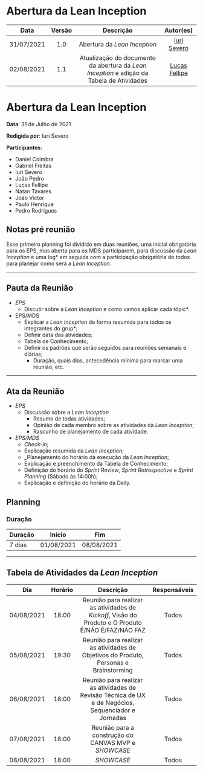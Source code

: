 # Abertura da Lean Inception

|    Data    | Versão |         Descrição         |           Autor(es)           |
| :--------: | :----: | :-----------------------: | :---------------------------: |
| 31/07/2021 |  1.0   | Abertura da *Lean Inception* | [Iuri Severo](https://github.com/iurisevero) |
| 02/08/2021 |  1.1   | Atualização do documento da abertura da *Lean Inception* e adição da Tabela de Atividades | [Lucas Fellipe](https://github.com/lucasfcm9) |

# Abertura da Lean Inception

**Data**: 31 de Julho de 2021

**Redigida por**: Iuri Severo

**Participantes**: 
* Daniel Coimbra
* Gabriel Freitas
* Iuri Severo
* João Pedro
* Lucas Fellipe
* Natan Tavares
* João Victor
* Paulo Henrique
* Pedro Rodrigues

## Notas pré reunião

Esse primeiro planning foi dividido em duas reuniões, uma inicial obrigatória para os EPS, mas aberta para os MDS participarem, para discussão da *Lean Inception* e uma log* em seguida com a participação obrigatória de todos para planejar como será a *Lean Inception*.

---

## Pauta da Reunião

* *EPS*
  * Discutir sobre a *Lean Inception* e como vamos aplicar cada tópic*.
* EPS/MDS
  * Explicar a *Lean Inception* de forma resumida para todos os integrantes do grup*;
  * Definir data das atividades;
  * Tabela de Conhecimento;
  * Definir os padrões que serão seguidos para reuniões semanais e diárias;
    * Duração, quais dias, antecedência mínima para marcar uma reunião, etc.

---

## Ata da Reunião

* *EPS*
  * Discussão sobre a *Lean Inception*
    * Resumo de todas atividades;
    * Opinião de cada membro sobre as atividades da *Lean Inception*;
    * Rascunho de planejamento de cada atividade.
* *EPS/MDS*
  * _Check-in_;
  * Explicação resumida da *Lean Inception*;
  * _Planejamento do horário da execução da *Lean Inception*;
  * Explicação e preenchimento da Tabela de Conhecimento;
  * Definição do horário do *Sprint Review*, *Sprint Retrospective* e *Sprint Planning* (Sábado às 14:00h);
  * Explicação e definição do horário da Daily.

## Planning

### Duração

| Duração |   Início   |     Fim    |
| ------- | ---------- | ---------- |
| 7 dias  | 01/08/2021 | 08/08/2021 |

---

## Tabela de Atividades da *Lean Inception*
|     Dia    | Horário |                                              Descrição                                              | Responsáveis |
|:----------:|:-------:|:---------------------------------------------------------------------------------------------------:|:------------:|
| 04/08/2021 | 18:00   | Reunião para realizar as atividades de *Kickoff*, Visão do Produto e O Produto É/NÃO É/FAZ/NÃO FAZ  | Todos        |
| 05/08/2021 | 19:30   | Reunião para realizar as atividades de Objetivos do Produto, Personas e Brainstorming               | Todos        |
| 06/08/2021 | 18:00   | Reunião para realizar as atividades de Revisão Técnica de UX e de Negócios, Sequenciador e Jornadas | Todos        |
| 07/08/2021 | 18:00   | Reunião para a construção do CANVAS MVP e *SHOWCASE*                                                | Todos        |
| 08/08/2021 | 18:00   | *SHOWCASE*                                                                                          | Todos        |
